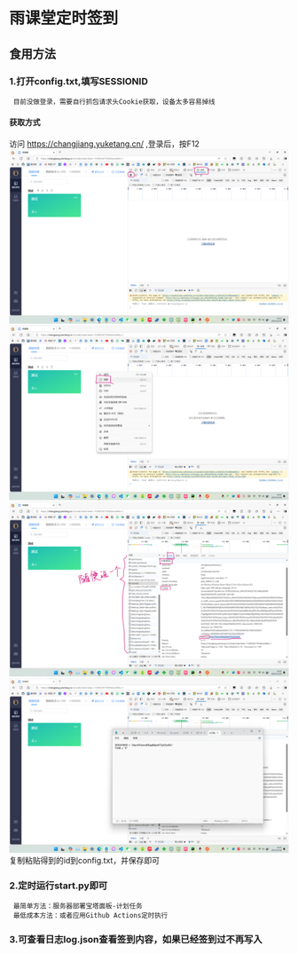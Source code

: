 # 雨课堂定时签到
## 食用方法
### 1.打开config.txt,填写SESSIONID
     目前没做登录，需要自行抓包请求头Cookie获取，设备太多容易掉线
#### 获取方式
访问 https://changjiang.yuketang.cn/ ,登录后，按F12
![图片1](screenShot/1.png)
![图片2](screenShot/2.png)
![图片3](screenShot/3.png)
![图片4](screenShot/4.png)
复制粘贴得到的id到config.txt，并保存即可
### 2.定时运行start.py即可
     最简单方法：服务器部署宝塔面板-计划任务
     最低成本方法：或者应用Github Actions定时执行
### 3.可查看日志log.json查看签到内容，如果已经签到过不再写入